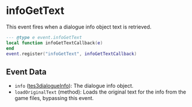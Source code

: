 # infoGetText

This event fires when a dialogue info object text is retrieved.

```lua
--- @type e event.infoGetText
local function infoGetTextCallback(e)
end
event.register("infoGetText", infoGetTextCallback)
```

## Event Data

* `info` ([tes3dialogueInfo](../../types/tes3dialogueInfo)): The dialogue info object.
* `loadOriginalText` (method): Loads the original text for the info from the game files, bypassing this event.

